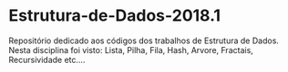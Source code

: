# Estrutura-de-Dados-2018.1
Repositório dedicado aos códigos dos trabalhos de Estrutura de Dados.
Nesta disciplina foi visto: Lista, Pilha, Fila, Hash, Arvore, Fractais, Recursividade etc....
